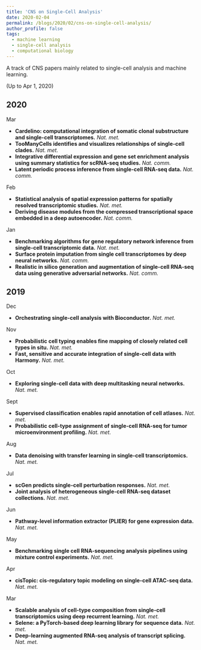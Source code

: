 ```yaml
---
title: 'CNS on Single-Cell Analysis'
date: 2020-02-04
permalink: /blogs/2020/02/cns-on-single-cell-analysis/
author_profile: false
tags:
  - machine learning
  - single-cell analysis
  - computational biology
---
```


A track of CNS papers mainly related to single-cell analysis and machine learning.



(Up to Apr 1, 2020)

## 2020

Mar
- **Cardelino: computational integration of somatic clonal substructure and single-cell transcriptomes.** *Nat. met.*
- **TooManyCells identifies and visualizes relationships of single-cell clades.** *Nat. met.*
- **Integrative differential expression and gene set enrichment analysis using summary statistics for scRNA-seq studies.** *Nat. comm.*
- **Latent periodic process inference from single-cell RNA-seq data.** *Nat. comm.*

Feb
- **Statistical analysis of spatial expression patterns for spatially resolved transcriptomic studies.** *Nat. met.*
- **Deriving disease modules from the compressed transcriptional space embedded in a deep autoencoder.** *Nat. comm.*

Jan
- **Benchmarking algorithms for gene regulatory network inference from single-cell transcriptomic data.** *Nat. met.*
- **Surface protein imputation from single cell transcriptomes by deep neural networks.** *Nat. comm.*
- **Realistic in silico generation and augmentation of single-cell RNA-seq data using generative adversarial networks.** *Nat. comm.*

## 2019

Dec
- **Orchestrating single-cell analysis with Bioconductor.** *Nat. met.*

Nov
- **Probabilistic cell typing enables fine mapping of closely related cell types in situ.** *Nat. met.*
- **Fast, sensitive and accurate integration of single-cell data with Harmony.** *Nat. met.*

Oct
- **Exploring single-cell data with deep multitasking neural networks.** *Nat. met.*

Sept
- **Supervised classification enables rapid annotation of cell atlases.** *Nat. met.*
- **Probabilistic cell-type assignment of single-cell RNA-seq for tumor microenvironment profiling.** *Nat. met.*

Aug
- **Data denoising with transfer learning in single-cell transcriptomics.** *Nat. met.*

Jul
- **scGen predicts single-cell perturbation responses.** *Nat. met.*
- **Joint analysis of heterogeneous single-cell RNA-seq dataset collections.** *Nat. met.*

Jun
- **Pathway-level information extractor (PLIER) for gene expression data.** *Nat. met.*

May
- **Benchmarking single cell RNA-sequencing analysis pipelines using mixture control experiments.** *Nat. met.*

Apr
- **cisTopic: cis-regulatory topic modeling on single-cell ATAC-seq data.** *Nat. met.*

Mar
- **Scalable analysis of cell-type composition from single-cell transcriptomics using deep recurrent learning.** *Nat. met.*
- **Selene: a PyTorch-based deep learning library for sequence data.** *Nat. met.*
- **Deep-learning augmented RNA-seq analysis of transcript splicing.** *Nat. met.*







